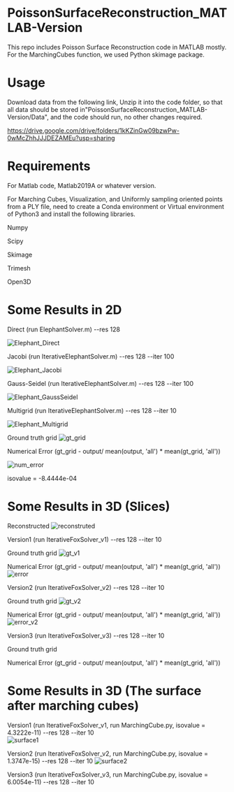 # PoissonSurfaceReconstruction_MATLAB-Version

This repo includes Poisson Surface Reconstruction code in MATLAB mostly. For the MarchingCubes function, we used Python skimage package.

# Usage
Download data from the following link, Unzip it into the code folder, so that all data should be stored in"PoissonSurfaceReconstruction_MATLAB-Version/Data", and the code should run, no other changes required.

https://drive.google.com/drive/folders/1kKZinGw09bzwPw-0wMcZhhJJJDEZAMEu?usp=sharing

# Requirements
For Matlab code, Matlab2019A or whatever version.

For Marching Cubes, Visualization, and Uniformly sampling oriented points from a PLY file, need to create a Conda environment or Virtual environment of Python3 and install the following libraries.

Numpy

Scipy

Skimage

Trimesh

Open3D


# Some Results in 2D

Direct (run ElephantSolver.m) --res 128 

![Elephant_Direct](https://user-images.githubusercontent.com/33951209/118314648-441a9e80-b4a9-11eb-8a5c-9facee7713b0.jpg)

Jacobi (run IterativeElephantSolver.m) --res 128 --iter 100 

![Elephant_Jacobi](https://user-images.githubusercontent.com/33951209/118314707-5a285f00-b4a9-11eb-8cad-3a0bdd397b08.jpg)

Gauss-Seidel (run IterativeElephantSolver.m) --res 128 --iter 100 

![Elephant_GaussSeidel](https://user-images.githubusercontent.com/33951209/118314722-5e547c80-b4a9-11eb-8ed1-23798654f402.jpg)

Multigrid (run IterativeElephantSolver.m) --res 128 --iter 10

![Elephant_Multigrid](https://user-images.githubusercontent.com/33951209/118314731-614f6d00-b4a9-11eb-901b-0e36b06052f9.jpg)

Ground truth grid
![gt_grid](https://user-images.githubusercontent.com/33951209/118325601-8c8d8880-b4b8-11eb-80d0-9e194c620c38.jpg)

Numerical Error (gt_grid - output/ mean(output, 'all') * mean(gt_grid, 'all'))

![num_error](https://user-images.githubusercontent.com/33951209/118326157-6fa58500-b4b9-11eb-954b-f0b240353ff8.jpg)

isovalue = -8.4444e-04

# Some Results in 3D (Slices)

Reconstructed
![reconstruted](https://user-images.githubusercontent.com/33951209/118333176-260c6880-b4c0-11eb-88e6-d9fb7dd49b08.jpg)

Version1 (run IterativeFoxSolver_v1) --res 128 --iter 10

Ground truth grid
![gt_v1](https://user-images.githubusercontent.com/33951209/118333359-6bc93100-b4c0-11eb-973d-6d7ea3dd30ee.jpg)

Numerical Error (gt_grid - output/ mean(output, 'all') * mean(gt_grid, 'all'))
![error](https://user-images.githubusercontent.com/33951209/118333619-e003d480-b4c0-11eb-961d-cf85aeba834a.jpg)

Version2 (run IterativeFoxSolver_v2) --res 128 --iter 10

Ground truth grid
![gt_v2](https://user-images.githubusercontent.com/33951209/118334771-18a4ad80-b4c3-11eb-8c99-78e090b31331.jpg)

Numerical Error (gt_grid - output/ mean(output, 'all') * mean(gt_grid, 'all'))
![error_v2](https://user-images.githubusercontent.com/33951209/118334784-1e01f800-b4c3-11eb-895d-5b6b9a00c3a0.jpg)

Version3 (run IterativeFoxSolver_v3) --res 128 --iter 10

Ground truth grid

Numerical Error (gt_grid - output/ mean(output, 'all') * mean(gt_grid, 'all'))


# Some Results in 3D (The surface after marching cubes)

Version1 (run IterativeFoxSolver_v1, run MarchingCube.py, isovalue = 4.3222e-11) --res 128 --iter 10  
![surface1](https://user-images.githubusercontent.com/33951209/118334142-d7f86480-b4c1-11eb-8c47-375facd6e6ac.jpg)

Version2 (run IterativeFoxSolver_v2, run MarchingCube.py, isovalue = 1.3747e-15) --res 128 --iter 10
![surface2](https://user-images.githubusercontent.com/33951209/118334747-0cb8eb80-b4c3-11eb-95be-cf48a242506f.jpg)

Version3 (run IterativeFoxSolver_v3, run MarchingCube.py, isovalue = 6.0054e-11) --res 128 --iter 10


